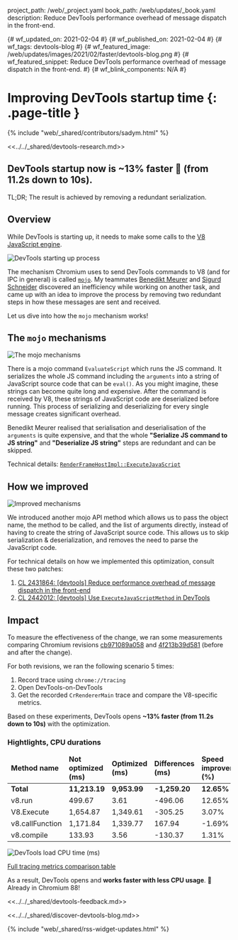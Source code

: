 project_path: /web/_project.yaml
book_path: /web/updates/_book.yaml
description: Reduce DevTools performance overhead of message dispatch in the front-end.

{# wf_updated_on: 2021-02-04 #}
{# wf_published_on: 2021-02-04 #}
{# wf_tags: devtools-blog #}
{# wf_featured_image: /web/updates/images/2021/02/faster/devtools-blog.png #}
{# wf_featured_snippet: Reduce DevTools performance overhead of message dispatch in the front-end. #}
{# wf_blink_components: N/A #}

# Improving DevTools startup time {: .page-title }

{% include "web/_shared/contributors/sadym.html" %}

<<../../_shared/devtools-research.md>>

## DevTools startup now is ~13% faster 🎉 (from 11.2s down to 10s).
TL;DR; The result is achieved by removing a redundant serialization.

## Overview
While DevTools is starting up, it needs to make some calls to the [V8 JavaScript engine](https://v8.dev/). 

![DevTools starting up process](/web/updates/images/2021/02/faster/faster-1.svg)

The mechanism Chromium uses to send DevTools commands to V8 (and for IPC in general) is called [`mojo`](https://chromium.googlesource.com/chromium/src/+/master/mojo/README.md). My teammates [Benedikt Meurer](https://twitter.com/bmeurer) and [Sigurd Schneider](/web/resources/contributors#sigurd-schneider) discovered an inefficiency while working on another task, and came up with an idea to improve the process by removing two redundant steps in how these messages are sent and received.

Let us dive into how the `mojo` mechanism works!

## The `mojo` mechanisms

![The mojo mechanisms](/web/updates/images/2021/02/faster/faster-2.svg)

There is a mojo command `EvaluateScript` which runs the JS command. It serializes the whole JS command including the `arguments` into a string of JavaScript source code that can be `eval()`. As you might imagine, these strings can become quite long and expensive. After the command is received by V8, these strings of JavaScript code are deserialized before running. This process of serializing and deserializing for every single message creates significant overhead.

Benedikt Meurer realised that serialisation and deserialisation of the `arguments` is quite expensive, and that the whole  **"Serialize JS command to JS string"** and **"Deserialize JS string"** steps are redundant and can be skipped. 

Technical details: [`RenderFrameHostImpl::ExecuteJavaScript`](https://source.chromium.org/chromium/chromium/src/+/master:content/browser/renderer_host/render_frame_host_impl.cc;drc=df872ce8fcce25af51aa6b0f9fe8b1135b687524;l=1677)

## How we improved

![Improved mechanisms](/web/updates/images/2021/02/faster/faster-3.svg)

We introduced another mojo API method which allows us to pass the object name, the method to be called, and the list of arguments directly, instead of having to create the string of JavaScript source code. This allows us to skip serialization & deserialization, and removes the need to parse the JavaScript code.

For technical details on how we implemented this optimization, consult these two patches:

1. [CL 2431864: [devtools] Reduce performance overhead of message dispatch in the front-end](https://chromium-review.googlesource.com/c/chromium/src/+/2431864)
2. [CL 2442012: [devtools] Use `ExecuteJavaScriptMethod` in DevTools](https://chromium-review.googlesource.com/c/chromium/src/+/2442012)

## Impact
To measure the effectiveness of the change, we ran some measurements comparing Chromium revisions [cb971089a058](https://chromium.googlesource.com/chromium/src/+/cb971089a058160601940d2b2a12d360115f66e5) and [4f213b39d581](https://chromium.googlesource.com/chromium/src/+/4f213b39d581eaa69a6d70378c91de2768e0004a) (before and after the change).

For both revisions, we ran the following scenario 5 times:

1. Record trace using `chrome://tracing`
2. Open DevTools-on-DevTools
3. Get the recorded `CrRendererMain` trace and compare the V8-specific metrics.

Based on these experiments, DevTools opens **~13% faster (from 11.2s down to 10s)** with the optimization.

### Hightlights, CPU durations

<table class="responsive" markdown="1">
<thead>
  <tr>
  <td><strong>Method name</strong></td>
  <td><strong>Not optimized (ms)</strong></td>
  <td><strong>Optimized (ms)</strong></td>
  <td><strong>Differences (ms)</strong></td>
  <td><strong>Speed improvement (%)</strong></td>
  </tr>
</thead>
<tbody>
  <tr>
  <td><strong>Total</strong></td>
  <td><strong>11,213.19</strong></td>
  <td><strong>9,953.99</strong></td>
  <td><strong>-1,259.20</strong></td>
  <td><strong>12.65%</strong></td>
  </tr>
  <tr>
  <td>v8.run</td>
  <td>499.67</td>
  <td>3.61</td>
  <td>-496.06</td>
  <td>12.65%</td>
  </tr>
  <tr>
  <td>V8.Execute</td>
  <td>1,654.87</td>
  <td>1,349.61</td>
  <td>-305.25</td>
  <td>3.07%</td>
  </tr>
  <tr>
  <td>v8.callFunction</td>
  <td>1,171.84</td>
  <td>1,339.77</td>
  <td>167.94</td>
  <td>-1.69%</td>
  </tr>
  <tr>
  <td>v8.compile</td>
  <td>133.93</td>
  <td>3.56</td>
  <td>-130.37</td>
  <td>1.31%</td>
  </tr>
</tbody>
</table>

![DevTools load CPU time (ms)](/web/updates/images/2021/02/faster/faster-4.svg)

[Full tracing metrics comparison table](https://docs.google.com/spreadsheets/d/1WuWWORPwMre3m4N_MmJvtJ0xTfq-oBnz87cGtB532Ms/edit?resourcekey=0-Xxv_HIGfVaIZvbmDrmZ2GA)

As a result, DevTools opens and **works faster with less CPU usage**. 🎉 Already in Chromium 88!

<<../../_shared/devtools-feedback.md>>

<<../../_shared/discover-devtools-blog.md>>

{% include "web/_shared/rss-widget-updates.html" %}
